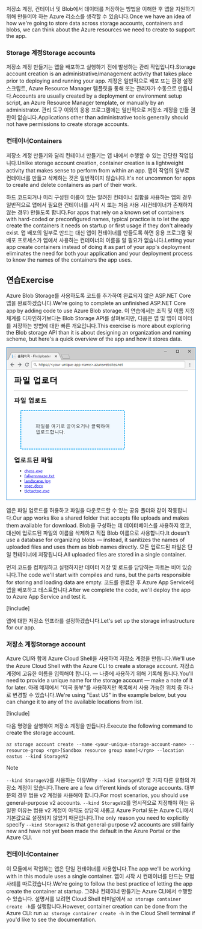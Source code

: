 <span data-ttu-id="0ed6c-101">저장소 계정, 컨테이너 및 Blob에서 데이터를 저장하는 방법을 이해한 후 앱을 지원하기 위해 만들어야 하는 Azure 리소스를 생각할 수 있습니다.</span><span class="sxs-lookup"><span data-stu-id="0ed6c-101">Once we have an idea of how we're going to store data across storage accounts, containers and blobs, we can think about the Azure resources we need to create to support the app.</span></span>

### <a name="storage-accounts"></a><span data-ttu-id="0ed6c-102">Storage 계정</span><span class="sxs-lookup"><span data-stu-id="0ed6c-102">Storage accounts</span></span>

<span data-ttu-id="0ed6c-103">저장소 계정 만들기는 앱을 배포하고 실행하기 전에 발생하는 관리 작업입니다.</span><span class="sxs-lookup"><span data-stu-id="0ed6c-103">Storage account creation is an administrative/management activity that takes place prior to deploying and running your app.</span></span> <span data-ttu-id="0ed6c-104">계정은 일반적으로 배포 또는 환경 설정 스크립트, Azure Resource Manager 템플릿을 통해 또는 관리자가 수동으로 만듭니다.</span><span class="sxs-lookup"><span data-stu-id="0ed6c-104">Accounts are usually created by a deployment or environment setup script, an Azure Resource Manager template, or manually by an administrator.</span></span> <span data-ttu-id="0ed6c-105">관리 도구 이외의 응용 프로그램에는 일반적으로 저장소 계정을 만들 권한이 없습니다.</span><span class="sxs-lookup"><span data-stu-id="0ed6c-105">Applications other than administrative tools generally should not have permissions to create storage accounts.</span></span>

### <a name="containers"></a><span data-ttu-id="0ed6c-106">컨테이너</span><span class="sxs-lookup"><span data-stu-id="0ed6c-106">Containers</span></span>

<span data-ttu-id="0ed6c-107">저장소 계정 만들기와 달리 컨테이너 만들기는 앱 내에서 수행할 수 있는 간단한 작업입니다.</span><span class="sxs-lookup"><span data-stu-id="0ed6c-107">Unlike storage account creation, container creation is a lightweight activity that makes sense to perform from within an app.</span></span> <span data-ttu-id="0ed6c-108">앱이 작업의 일부로 컨테이너를 만들고 삭제하는 것은 일반적이지 않습니다.</span><span class="sxs-lookup"><span data-stu-id="0ed6c-108">It's not uncommon for apps to create and delete containers as part of their work.</span></span>

<span data-ttu-id="0ed6c-109">하드 코드되거나 미리 구성된 이름이 있는 알려진 컨테이너 집합을 사용하는 앱의 경우 일반적으로 앱에서 필요한 컨테이너를 시작 시 또는 처음 사용 시(컨테이너가 존재하지 않는 경우) 만들도록 합니다.</span><span class="sxs-lookup"><span data-stu-id="0ed6c-109">For apps that rely on a known set of containers with hard-coded or preconfigured names, typical practice is to let the app create the containers it needs on startup or first usage if they don't already exist.</span></span> <span data-ttu-id="0ed6c-110">앱 배포의 일부로 만드는 대신 앱이 컨테이너를 만들도록 하면 응용 프로그램 및 배포 프로세스가 앱에서 사용하는 컨테이너의 이름을 알 필요가 없습니다.</span><span class="sxs-lookup"><span data-stu-id="0ed6c-110">Letting your app create containers instead of doing it as part of your app's deployment eliminates the need for both your application and your deployment process to know the names of the containers the app uses.</span></span>

## <a name="exercise"></a><span data-ttu-id="0ed6c-111">연습</span><span class="sxs-lookup"><span data-stu-id="0ed6c-111">Exercise</span></span>

<span data-ttu-id="0ed6c-112">Azure Blob Storage를 사용하도록 코드를 추가하여 완료되지 않은 ASP.NET Core 앱을 완료하겠습니다.</span><span class="sxs-lookup"><span data-stu-id="0ed6c-112">We're going to complete an unfinished ASP.NET Core app by adding code to use Azure Blob storage.</span></span> <span data-ttu-id="0ed6c-113">이 연습에서는 조직 및 이름 지정 체계를 디자인하기보다는 Blob Storage API를 살펴보지만, 다음은 앱 및 앱이 데이터를 저장하는 방법에 대한 빠른 개요입니다.</span><span class="sxs-lookup"><span data-stu-id="0ed6c-113">This exercise is more about exploring the Blob storage API than it is about designing an organization and naming scheme, but here's a quick overview of the app and how it stores data.</span></span>

![FileUploader 웹앱 스크린샷](../media/4-fileuploader-with-files.PNG)

<span data-ttu-id="0ed6c-115">앱은 파일 업로드를 허용하고 파일을 다운로드할 수 있는 공유 폴더와 같이 작동합니다.</span><span class="sxs-lookup"><span data-stu-id="0ed6c-115">Our app works like a shared folder that accepts file uploads and makes them available for download.</span></span> <span data-ttu-id="0ed6c-116">Blob을 구성하는 데 데이터베이스를 사용하지 않고, 대신에 업로드된 파일의 이름을 삭제하고 직접 Blob 이름으로 사용합니다.</span><span class="sxs-lookup"><span data-stu-id="0ed6c-116">It doesn't use a database for organizing blobs &mdash; instead, it sanitizes the names of uploaded files and uses them as blob names directly.</span></span> <span data-ttu-id="0ed6c-117">모든 업로드된 파일은 단일 컨테이너에 저장됩니다.</span><span class="sxs-lookup"><span data-stu-id="0ed6c-117">All uploaded files are stored in a single container.</span></span>

<span data-ttu-id="0ed6c-118">먼저 코드를 컴파일하고 실행하지만 데이터 저장 및 로드를 담당하는 파트는 비어 있습니다.</span><span class="sxs-lookup"><span data-stu-id="0ed6c-118">The code we'll start with compiles and runs, but the parts responsible for storing and loading data are empty.</span></span> <span data-ttu-id="0ed6c-119">코드를 완료한 후 Azure App Service에 앱을 배포하고 테스트합니다.</span><span class="sxs-lookup"><span data-stu-id="0ed6c-119">After we complete the code, we'll deploy the app to Azure App Service and test it.</span></span>

[!include[](../../../includes/azure-sandbox-activate.md)]

<span data-ttu-id="0ed6c-120">앱에 대한 저장소 인프라를 설정하겠습니다.</span><span class="sxs-lookup"><span data-stu-id="0ed6c-120">Let's set up the storage infrastructure for our app.</span></span>

### <a name="storage-account"></a><span data-ttu-id="0ed6c-121">저장소 계정</span><span class="sxs-lookup"><span data-stu-id="0ed6c-121">Storage account</span></span>

<span data-ttu-id="0ed6c-122">Azure CLI와 함께 Azure Cloud Shell을 사용하여 저장소 계정을 만듭니다.</span><span class="sxs-lookup"><span data-stu-id="0ed6c-122">We'll use the Azure Cloud Shell with the Azure CLI to create a storage account.</span></span> <span data-ttu-id="0ed6c-123">저장소 계정에 고유한 이름을 입력해야 합니다. &mdash; 나중에 사용하기 위해 기록해 둡니다.</span><span class="sxs-lookup"><span data-stu-id="0ed6c-123">You'll need to provide a unique name for the storage account &mdash; make a note of it for later.</span></span> <span data-ttu-id="0ed6c-124">아래 예제에서 "미국 동부"를 사용하지만 목록에서 사용 가능한 위치 중 하나로 변경할 수 있습니다.</span><span class="sxs-lookup"><span data-stu-id="0ed6c-124">We're using "East US" in the example below, but you can change it to any of the available locations from list.</span></span>

[!include[](../../../includes/azure-sandbox-regions-first-mention-note.md)]

<span data-ttu-id="0ed6c-125">다음 명령을 실행하여 저장소 계정을 만듭니다.</span><span class="sxs-lookup"><span data-stu-id="0ed6c-125">Execute the following command to create the storage account.</span></span> 

```azurecli
az storage account create --name <your-unique-storage-account-name> --resource-group <rgn>[Sandbox resource group name]</rgn> --location eastus --kind StorageV2
```

> [!NOTE]
> <span data-ttu-id="0ed6c-126">`--kind StorageV2`를 사용하는 이유</span><span class="sxs-lookup"><span data-stu-id="0ed6c-126">Why `--kind StorageV2`?</span></span> <span data-ttu-id="0ed6c-127">몇 가지 다른 유형의 저장소 계정이 있습니다.</span><span class="sxs-lookup"><span data-stu-id="0ed6c-127">There are a few different kinds of storage accounts.</span></span> <span data-ttu-id="0ed6c-128">대부분의 경우 범용 v2 계정을 사용해야 합니다.</span><span class="sxs-lookup"><span data-stu-id="0ed6c-128">For most scenarios, you should use general-purpose v2 accounts.</span></span> <span data-ttu-id="0ed6c-129">`--kind StorageV2`를 명시적으로 지정해야 하는 유일한 이유는 범용 v2 계정이 아직도 상당히 새롭고 Azure Portal 또는 Azure CLI에서 기본값으로 설정되지 않았기 때문입니다.</span><span class="sxs-lookup"><span data-stu-id="0ed6c-129">The only reason you need to explicitly specify `--kind StorageV2` is that general-purpose v2 accounts are still fairly new and have not yet been made the default in the Azure Portal or the Azure CLI.</span></span>

### <a name="container"></a><span data-ttu-id="0ed6c-130">컨테이너</span><span class="sxs-lookup"><span data-stu-id="0ed6c-130">Container</span></span>

<span data-ttu-id="0ed6c-131">이 모듈에서 작업하는 앱은 단일 컨테이너를 사용합니다.</span><span class="sxs-lookup"><span data-stu-id="0ed6c-131">The app we'll be working with in this module uses a single container.</span></span> <span data-ttu-id="0ed6c-132">앱이 시작 시 컨테이너를 만드는 모범 사례를 따르겠습니다.</span><span class="sxs-lookup"><span data-stu-id="0ed6c-132">We're going to follow the best practice of letting the app create the container at startup.</span></span> <span data-ttu-id="0ed6c-133">그러나 컨테이너 만들기는 Azure CLI에서 수행할 수 있습니다. 설명서를 보려면 Cloud Shell 터미널에서 `az storage container create -h`를 실행합니다.</span><span class="sxs-lookup"><span data-stu-id="0ed6c-133">However, container creation can be done from the Azure CLI: run `az storage container create -h` in the Cloud Shell terminal if you'd like to see the documentation.</span></span>
